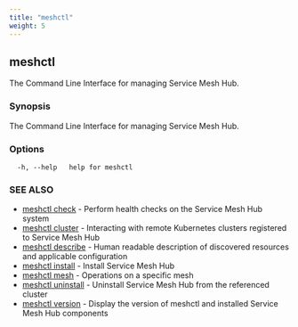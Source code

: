 ```yaml
---
title: "meshctl"
weight: 5
---
```

## meshctl

The Command Line Interface for managing Service Mesh Hub.

### Synopsis

The Command Line Interface for managing Service Mesh Hub.

### Options

```
  -h, --help   help for meshctl
```

### SEE ALSO

* [meshctl check](../meshctl_check)	 - Perform health checks on the Service Mesh Hub system
* [meshctl cluster](../meshctl_cluster)	 - Interacting with remote Kubernetes clusters registered to Service Mesh Hub
* [meshctl describe](../meshctl_describe)	 - Human readable description of discovered resources and applicable configuration
* [meshctl install](../meshctl_install)	 - Install Service Mesh Hub
* [meshctl mesh](../meshctl_mesh)	 - Operations on a specific mesh
* [meshctl uninstall](../meshctl_uninstall)	 - Uninstall Service Mesh Hub from the referenced cluster
* [meshctl version](../meshctl_version)	 - Display the version of meshctl and installed Service Mesh Hub components

